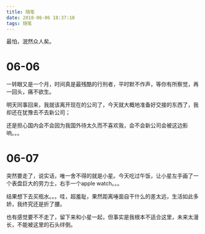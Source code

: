 ```yaml
---
title: 随笔
date: 2018-06-06 18:37:10
tags: 随笔
---
```


最怕，泯然众人矣。

# 06-06

一转眼又是一个月，时间真是最残酷的行刑者，平时默不作声，等你有所察觉，再一回头，痛不欲生。

明天同事回来，我就该离开现在的公司了，今天就大概地准备好交接的东西了，我却还在犹豫去不去新公司；

还是担心国内会不会因为我国外待太久而不喜欢我，会不会新公司会被这边影响。。。

# 06-07

突然要走了，说实话，唯一舍不得的就是小星。今天吃过午饭，让小星左手画了一个表盘巨大的劳力士，右手一个apple watch。。。

结果想下去买瓶水。。。哇，超羞耻，果然距离唾面自干什么的差太远，生活如此多娇，我终究还是折了腰。

也有感觉要不不走了，留下来和小星一起，但事实是我根本不适合这里，未来太漫长，不能被这里的石头绊倒。
